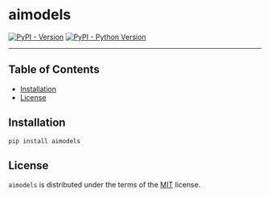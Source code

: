 # aimodels

[![PyPI - Version](https://img.shields.io/pypi/v/aimodels.svg)](https://pypi.org/project/aimodels)
[![PyPI - Python Version](https://img.shields.io/pypi/pyversions/aimodels.svg)](https://pypi.org/project/aimodels)

-----

## Table of Contents

- [Installation](#installation)
- [License](#license)

## Installation

```console
pip install aimodels
```

## License

`aimodels` is distributed under the terms of the [MIT](https://spdx.org/licenses/MIT.html) license.

